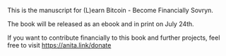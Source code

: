 This is the manuscript for (L)earn Bitcoin - Become Financially Sovryn.

The book will be released as an ebook and in print on July 24th. 

If you want to contribute financially to this book and further projects, feel free to visit https://anita.link/donate
